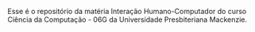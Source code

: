 Esse é o repositório da matéria Interação Humano-Computador do curso Ciência da Computação - 06G da Universidade Presbiteriana Mackenzie.

